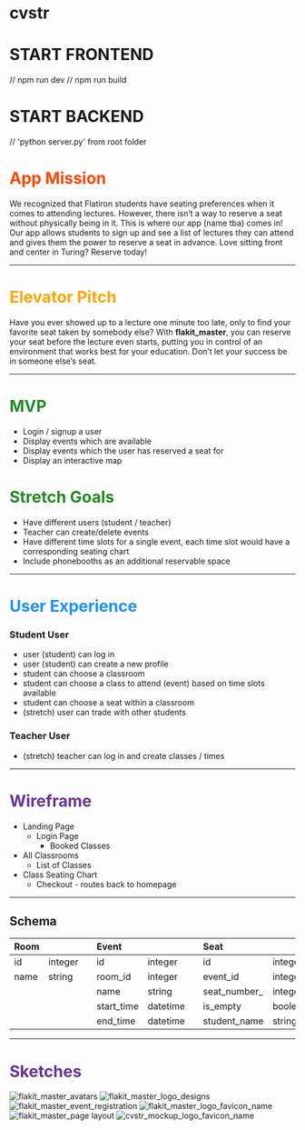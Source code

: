 # cvstr

# START FRONTEND
 // npm run dev
 // npm run build

# START BACKEND
  // 'python server.py' from root folder
  
  
<h1 style="color:orangered"> App Mission</h1>

We recognized that Flatiron students have seating preferences when it comes to attending lectures. However, there isn’t a way to reserve a seat without physically being in it. This is where our app (name tba) comes in! Our app allows students to sign up and see a list of lectures they can attend and gives them the power to reserve a seat in advance. Love sitting front and center in Turing? Reserve today!

---

<h1 style="color:orange"> Elevator Pitch</h1>

Have you ever showed up to a lecture one minute too late, only to find your favorite seat taken by somebody else? With **************************flakit_master**************************, you can reserve your seat before the lecture even starts, putting you in control of an environment that works best for your education. Don’t let your success be in someone else’s seat.

---

<h1 style="color:forestgreen"> MVP</h1>

-   Login / signup a user
-   Display events which are available
-   Display events which the user has reserved a seat for
-   Display an interactive map

<h1 style="color:forestgreen"> Stretch Goals</h1>

-   Have different users (student / teacher)
-   Teacher can create/delete events
-   Have different time slots for a single event, each time slot would have a corresponding seating chart
-   Include phonebooths as an additional reservable space

---

<h1 style="color:dodgerblue"> User Experience</h1>

### Student User

-   user (student) can log in
-   user (student) can create a new profile
-   student can choose a classroom
-   student can choose a class to attend (event) based on time slots available
-   student can choose a seat within a classroom
-   (stretch) user can trade with other students

### Teacher User

-   (stretch) teacher can log in and create classes / times

---

<h1 style="color:rebeccapurple"> Wireframe</h1>

-   Landing Page
    -   Login Page
        -   Booked Classes
-   All Classrooms
    -   List of Classes
-   Class Seating Chart
    -   Checkout - routes back to homepage

---
## Schema
|Room| | |Event| | |Seat| | |User| | |Reservation| |
|:------|:------|-|:------|:------|-|:------|:------|-|:------|:------|-|:------|:------|
|id|integer||id|integer||id|integer||id|integer||id|integer|
|name|string||room_id|integer||event_id|integer||name|string||user_id|integer|
| | | |name|string||seat_number_|integer||email|string||seat_id|integer|
| | | |start_time|datetime||is_empty|boolean||password|string|| | | |
| | | |end_time|datetime||student_name|string|admin|boolean|| | | |

---

<h1 style="color:rebeccapurple">Sketches</h1>


![flakit_master_avatars](https://user-images.githubusercontent.com/75575727/213541921-17baa074-5722-4d27-810d-c88ca2f90e0d.png)
![flakit_master_logo_designs](https://user-images.githubusercontent.com/75575727/213541935-66726f7a-2c15-4393-ba1e-cf327d67342f.png)
![flakit_master_event_registration](https://user-images.githubusercontent.com/75575727/213541952-da0821fd-fa4a-4f5b-8a3d-3ae8655eb83a.png)
![flakit_master_logo_favicon_name](https://user-images.githubusercontent.com/75575727/213541995-01c51c99-09e9-472b-9e10-383f3b9f7480.png)
![flakit_master_page layout](https://user-images.githubusercontent.com/75575727/213542080-a8fad60c-9ccb-419b-becb-ba990f88e348.png)
![cvstr_mockup_logo_favicon_name](https://user-images.githubusercontent.com/75575727/213542199-198b15fb-f78e-4946-8a99-595483c282e8.png)
